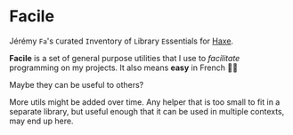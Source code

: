 # Facile

Jérémy `Fa`'s `C`urated `I`nventory of `L`ibrary `E`ssentials for [Haxe](https://haxe.org).

**Facile** is a set of general purpose utilities that I use to _facilitate_ programming on my projects. It also means **easy** in French 🥖✨

Maybe they can be useful to others?

More utils might be added over time. Any helper that is too small to fit in a separate library, but useful enough that it can be used in multiple contexts, may end up here.